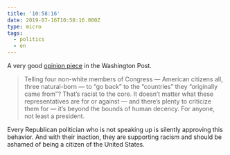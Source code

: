 ```yaml
---
title: '10:58:16'
date: 2019-07-16T10:58:16.000Z
type: micro
tags:
  - politics
  - en
---
```


A very good [opinion piece](https://www.washingtonpost.com/opinions/george-conway-trump-is-a-racist-president/2019/07/15/b13c0bd4-a740-11e9-9214-246e594de5d5_story.html) in the Washington Post.

> Telling four non-white members of Congress — American citizens all, three natural-born — to “go back” to the “countries” they “originally came from”? That’s racist to the core. It doesn’t matter what these representatives are for or against — and there’s plenty to criticize them for — it’s beyond the bounds of human decency. For anyone, not least a president.

Every Republican politician who is not speaking up is silently approving this behavior. And with their inaction, they are supporting racism and should be ashamed of being a citizen of the United States.

